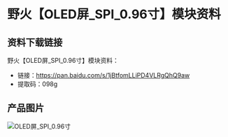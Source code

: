 [](野火【OLED屏_SPI_0.96寸】模块资料)

# 野火【OLED屏_SPI_0.96寸】模块资料
## 资料下载链接
野火【OLED屏_SPI_0.96寸】模块资料：
* 链接：https://pan.baidu.com/s/1jBtfomLLiPD4VLRgQhQ9aw 
* 提取码：098g 

## 产品图片
![OLED屏_SPI_0.96寸](https://raw.githubusercontent.com/wiki/Embdefire/products/images/模块产品/屏幕/OLED屏_SPI_0.96寸.jpg)